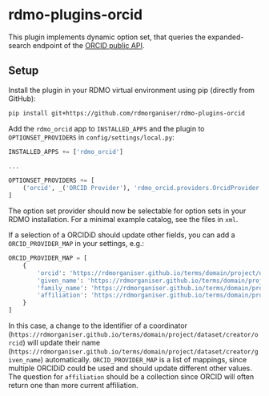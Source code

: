 rdmo-plugins-orcid
==================

This plugin implements dynamic option set, that queries the expanded-search endpoint of the [ORCID public API](https://info.orcid.org/documentation/api-tutorials/api-tutorial-searching-the-orcid-registry/).


Setup
-----

Install the plugin in your RDMO virtual environment using pip (directly from GitHub):

```bash
pip install git+https://github.com/rdmorganiser/rdmo-plugins-orcid
```

Add the `rdmo_orcid` app to `INSTALLED_APPS` and the plugin to `OPTIONSET_PROVIDERS` in `config/settings/local.py`:

```python
INSTALLED_APPS += ['rdmo_orcid']

...

OPTIONSET_PROVIDERS += [
    ('orcid', _('ORCID Provider'), 'rdmo_orcid.providers.OrcidProvider')
]
```

The option set provider should now be selectable for option sets in your RDMO installation. For a minimal example catalog, see the files in `xml`.

If a selection of a ORCIDiD should update other fields, you can add a `ORCID_PROVIDER_MAP` in your settings, e.g.:

```python
ORCID_PROVIDER_MAP = [
    {
        'orcid': 'https://rdmorganiser.github.io/terms/domain/project/dataset/creator/orcid',
        'given_name': 'https://rdmorganiser.github.io/terms/domain/project/dataset/creator/given_name',
        'family_name': 'https://rdmorganiser.github.io/terms/domain/project/dataset/creator/family_name',
        'affiliation': 'https://rdmorganiser.github.io/terms/domain/project/dataset/creator/affiliation',
    }
]
```

In this case, a change to the identifier of a coordinator (`https://rdmorganiser.github.io/terms/domain/project/dataset/creator/orcid`) will update their name (`https://rdmorganiser.github.io/terms/domain/project/dataset/creator/given_name`) automatically. `ORCID_PROVIDER_MAP` is a list of mappings, since multiple ORCIDiD could be used and should update different other values. The question for `affiliation` should be a collection since ORCID will often return one than more current affiliation.
